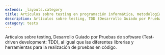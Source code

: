 ```yaml
---
extends: _layouts.category
title: Artículos sobre testing en programación informática, metodologías y realización de pruebas.
description: Artículos sobre testing, TDD (Desarrollo Guiado por Pruebas), PhpUnit, Laravel Dusk,... una disciplina de la ingeniería del software que busca garantizar que se cumplen los requesitos esperados de un sistema.
category: tests
---
```


Artículos sobre testing, Desarrollo Guiado por Pruebas de software (Test-driven development: TDD), al igual que las diferentes librerias y herramientas para la realización de pruebas en código.
